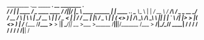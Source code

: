   _________      .__                   _____                            ________.__  __ ________                .__                
 /   _____/____  |  |   ____   _______/ ____\___________   ____  ____  /  _____/|__|/  |\______ \   ____ ______ |  |   ____ ___.__.
 \_____  \\__  \ |  | _/ __ \ /  ___/\   __\/  _ \_  __ \_/ ___\/ __ \/   \  ___|  \   __\    |  \_/ __ \\____ \|  |  /  _ <   |  |
 /        \/ __ \|  |_\  ___/ \___ \  |  | (  <_> )  | \/\  \__\  ___/\    \_\  \  ||  | |    `   \  ___/|  |_> >  |_(  <_> )___  |
/_______  (____  /____/\___  >____  > |__|  \____/|__|    \___  >___  >\______  /__||__|/_______  /\___  >   __/|____/\____// ____|
        \/     \/          \/     \/                          \/    \/        \/                \/     \/|__|               \/     